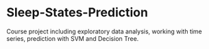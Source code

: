 # Sleep-States-Prediction
Course project including exploratory data analysis, working with time series, prediction with SVM and Decision Tree.
